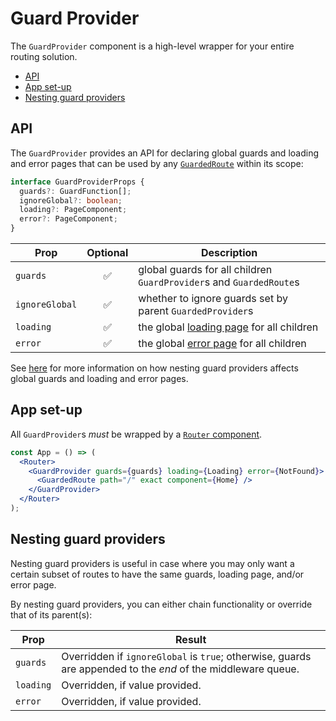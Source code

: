 # Guard Provider

The `GuardProvider` component is a high-level wrapper for your entire routing solution.

- [API](#api)
- [App set-up](#app-set-up)
- [Nesting guard providers](#nesting-guard-providers)

## API

The `GuardProvider` provides an API for declaring global guards and loading and error pages that can be used by any [`GuardedRoute`](/docs/guarded-route.md) within its scope:

```ts
interface GuardProviderProps {
  guards?: GuardFunction[];
  ignoreGlobal?: boolean;
  loading?: PageComponent;
  error?: PageComponent;
}
```

| Prop           | Optional | Description                                                          |
| -------------- | :------: | -------------------------------------------------------------------- |
| `guards`       |    ✅    | global guards for all children `GuardProvider`s and `GuardedRoute`s  |
| `ignoreGlobal` |    ✅    | whether to ignore guards set by parent `GuardedProvider`s            |
| `loading`      |    ✅    | the global [loading page](/docs/page-components.md) for all children |
| `error`        |    ✅    | the global [error page](/docs/page-components.md) for all children   |

See [here](#nesting-guard-providers) for more information on how nesting guard providers affects global guards and loading and error pages.

## App set-up

All `GuardProvider`s _must_ be wrapped by a [`Router` component](https://reacttraining.com/react-router/core/api/Router).

```jsx
const App = () => (
  <Router>
    <GuardProvider guards={guards} loading={Loading} error={NotFound}>
      <GuardedRoute path="/" exact component={Home} />
    </GuardProvider>
  </Router>
);
```

## Nesting guard providers

Nesting guard providers is useful in case where you may only want a certain subset of routes to have the same guards, loading page, and/or error page.

By nesting guard providers, you can either chain functionality or override that of its parent(s):

| Prop      | Result                                                                                                       |
| --------- | ------------------------------------------------------------------------------------------------------------ |
| `guards`  | Overridden if `ignoreGlobal` is `true`; otherwise, guards are appended to the _end_ of the middleware queue. |
| `loading` | Overridden, if value provided.                                                                               |
| `error`   | Overridden, if value provided.                                                                               |
